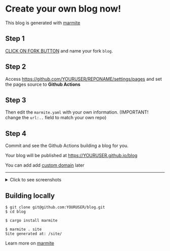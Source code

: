 # Create your own blog now!

This blog is generated with [marmite](https://rochacbruno.github.io/marmite/)

## Step 1

[CLICK ON FORK BUTTON](https://github.com/rochacbruno/make-me-a-blog/fork) and name your fork `blog`.

## Step 2

Access https://github.com/YOURUSER/REPONAME/settings/pages and set the
pages source to **Github Actions**

## Step 3

Then edit the `marmite.yaml` with your own information. (IMPORTANT! change the `url:..` field to match your own repo)

## Step 4

Commit and see the Github Actions building a blog for you.

Your blog will be published at https://YOURUSER.github.io/blog

You can add add [custom domain](https://docs.github.com/en/pages/configuring-a-custom-domain-for-your-github-pages-site/managing-a-custom-domain-for-your-github-pages-site) later

---

<details>

<summary> Click to see screenshots </summary>

![index-light](https://github.com/user-attachments/assets/ebb177a3-5c28-437f-88d2-2400474dd84c)
![post-dark](https://github.com/user-attachments/assets/61e6aad9-d84d-4e12-9737-ece02ffd39d2)
![post-light](https://github.com/user-attachments/assets/c4ea0485-efee-438a-82d1-1c8d9b31a3e8)
![index-dark](https://github.com/user-attachments/assets/c72a9216-e553-4d91-b48e-7b1e913b264f)

</details>

## Building locally

```console
$ git clone git@github.com:YOURUSER/blog.git
$ cd blog
```

```console
$ cargo install marmite
```

```console
$ marmite . site
Site generated at: /site/
```

Learn more on [marmite](https://rochacbruno.github.io/marmite/)

